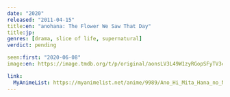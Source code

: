 ```yaml
---
date: "2020"
released: "2011-04-15"
title:en: "anohana: The Flower We Saw That Day"
title:jp:
genres: [drama, slice of life, supernatural]
verdict: pending

seen:first: "2020-06-08"
image:en: https://image.tmdb.org/t/p/original/aonsLV3L49W1zyRGopSFyTV3cOu.jpg

link:
  MyAnimeList: https://myanimelist.net/anime/9989/Ano_Hi_Mita_Hana_no_Namae_wo_Bokutachi_wa_Mada_Shiranai
---
```

